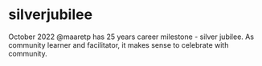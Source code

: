 # silverjubilee
October 2022 @maaretp has 25 years career milestone - silver jubilee. As community learner and facilitator, it makes sense to celebrate with community. 
